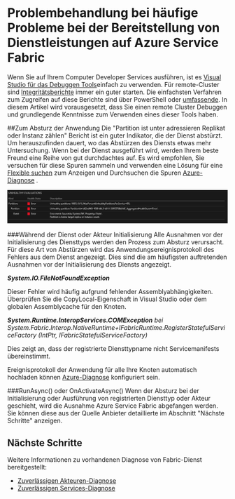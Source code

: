 <properties
   pageTitle="Behandlung von Problemen mit Ereignis Tracing | Microsoft Azure"
   description="Die am häufigsten auftretenden Probleme beim Bereitstellen von Diensten auf Microsoft Azure Service Fabric aufgetreten."
   services="service-fabric"
   documentationCenter=".net"
   authors="mattrowmsft"
   manager="timlt"
   editor=""/>

<tags
   ms.service="service-fabric"
   ms.devlang="dotnet"
   ms.topic="article"
   ms.tgt_pltfrm="NA"
   ms.workload="NA"
   ms.date="03/31/2016"
   ms.author="mattrow"/>


# <a name="troubleshoot-common-issues-when-you-deploy-services-on-azure-service-fabric"></a>Problembehandlung bei häufige Probleme bei der Bereitstellung von Dienstleistungen auf Azure Service Fabric

Wenn Sie auf Ihrem Computer Developer Services ausführen, ist es [Visual Studio für das Debuggen Tools](service-fabric-diagnostics-how-to-monitor-and-diagnose-services-locally.md)einfach zu verwenden. Für remote-Cluster sind [Integritätsberichte](service-fabric-view-entities-aggregated-health.md) immer ein guter starten. Die einfachsten Verfahren zum Zugreifen auf diese Berichte sind über PowerShell oder [umfassende](service-fabric-visualizing-your-cluster.md). In diesem Artikel wird vorausgesetzt, dass Sie einen remote Cluster Debuggen und grundlegende Kenntnisse zum Verwenden eines dieser Tools haben.

##<a name="application-crash"></a>Zum Absturz der Anwendung
Die "Partition ist unter adressieren Replikat oder Instanz zählen" Bericht ist ein guter Indikator, die der Dienst abstürzt. Um herauszufinden dauert, wo das Abstürzen des Diensts etwas mehr Untersuchung. Wenn bei der Dienst ausgeführt wird, werden Ihrem beste Freund eine Reihe von gut durchdachtes auf.  Es wird empfohlen, Sie versuchen für diese Spuren sammeln und verwenden eine Lösung für eine [Flexible suchen](service-fabric-diagnostic-how-to-use-elasticsearch.md) zum Anzeigen und Durchsuchen die Spuren [Azure-Diagnose](service-fabric-diagnostics-how-to-setup-wad.md) .

![Umfassende Partition Dienststatus](./media/service-fabric-diagnostics-troubleshoot-common-scenarios/crashNewApp.png)

###<a name="during-service-or-actor-initialization"></a>Während der Dienst oder Akteur Initialisierung
Alle Ausnahmen vor der Initialisierung des Diensttyps werden den Prozess zum Absturz verursacht. Für diese Art von Abstürzen wird das Anwendungsereignisprotokoll des Fehlers aus dem Dienst angezeigt.
Dies sind die am häufigsten auftretenden Ausnahmen vor der Initialisierung des Diensts angezeigt.

***System.IO.FileNotFoundException***

Dieser Fehler wird häufig aufgrund fehlender Assemblyabhängigkeiten. Überprüfen Sie die CopyLocal-Eigenschaft in Visual Studio oder dem globalen Assemblycache für den Knoten.

***System.Runtime.InteropServices.COMException***
 *bei System.Fabric.Interop.NativeRuntime+IFabricRuntime.RegisterStatefulServiceFactory (IntPtr, IFabricStatefulServiceFactory)*
 
 Dies zeigt an, dass der registrierte Diensttypname nicht Servicemanifests übereinstimmt.

Ereignisprotokoll der Anwendung für alle Ihre Knoten automatisch hochladen können [Azure-Diagnose](service-fabric-diagnostics-how-to-setup-wad.md) konfiguriert sein.

###<a name="runasync-or-onactivateasync"></a>RunAsync() oder OnActivateAsync()
Wenn der Absturz bei der Initialisierung oder Ausführung von registrierten Diensttyp oder Akteur geschieht, wird die Ausnahme Azure Service Fabric abgefangen werden. Sie können diese aus der Quelle Anbieter detaillierte im Abschnitt "Nächste Schritte" anzeigen.

## <a name="next-steps"></a>Nächste Schritte

Weitere Informationen zu vorhandenen Diagnose von Fabric-Dienst bereitgestellt:

* [Zuverlässigen Akteuren-Diagnose](service-fabric-reliable-actors-diagnostics.md)
* [Zuverlässigen Services-Diagnose](service-fabric-reliable-services-diagnostics.md)
